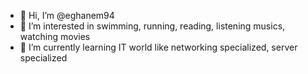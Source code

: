 - 👋 Hi, I’m @eghanem94
- 👀 I’m interested in swimming, running, reading, listening musics, watching movies
- 🌱 I’m currently learning IT world like networking specialized, server specialized


<!---
eghanem94/eghanem94 is a ✨ special ✨ repository because its `README.md` (this file) appears on your GitHub profile.
You can click the Preview link to take a look at your changes.
--->
